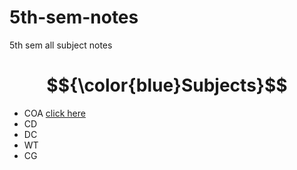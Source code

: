 # 5th-sem-notes
5th sem all subject notes

# $${\color{blue}Subjects}$$

- COA <a href="COA.md">click here</a>
- CD
- DC
- WT
- CG

